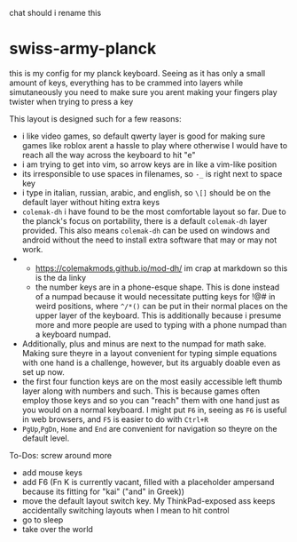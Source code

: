 chat should i rename this 
# swiss-army-planck
this is my config for my planck keyboard. Seeing as it has only a small amount of keys, everything has to be crammed into layers while simutaneously you need to make sure you arent making your fingers play twister when trying to press a key

This layout is designed such for a few reasons:
- i like video games, so default qwerty layer is good for making sure games like roblox arent a hassle to play where otherwise I would have to reach all the way across the keyboard to hit "e"
- i am trying to get into vim, so arrow keys are in like a vim-like position
- its irresponsible to use spaces in filenames, so `-_` is right next to space key
- i type in italian, russian, arabic, and english, so `\[]` should be on the default layer without hiting extra keys
- `colemak-dh` i have found to be the most comfortable layout so far. Due to the planck's focus on portability, there is a default `colemak-dh` layer provided. This also means `colemak-dh` can be used on windows and android without the need to install extra software that may or may not work.
- - https://colemakmods.github.io/mod-dh/ im crap at markdown so this is the da linky
  -  the number keys are in a phone-esque shape. This is done instead of a numpad because it would necessitate putting keys for !@# in weird positions, where `^/*()` can be put in their normal places on the upper layer of the keyboard. This is additionally because i presume more and more people are used to typing with a phone numpad than a keyboard numpad.
- Additionally, plus and minus are next to the numpad for math sake. Making sure theyre in a layout convenient for typing simple equations with one hand is a challenge, however, but its arguably doable even as set up now.
- the first four function keys are on the most easily accessible left thumb layer along with numbers and such. This is because games often employ those keys and so you can "reach" them with one hand just as you would on a normal keyboard. I might put `F6` in, seeing as `F6` is useful in web browsers, and `F5` is easier to do with `Ctrl+R`
- `PgUp`,`PgDn`, `Home` and `End` are convenient for navigation so theyre on the default level.

To-Dos:
 screw around more
- add mouse keys
- add F6 (Fn K is currently vacant, filled with a placeholder ampersand because its fitting for "kai" ("and" in Greek))
- move the default layout switch key. My ThinkPad-exposed ass keeps accidentally switching layouts when I mean to hit control 
- go to sleep
- take over the world 
